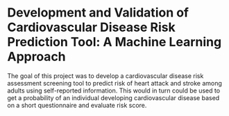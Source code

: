 # Development and Validation of Cardiovascular Disease Risk Prediction Tool: A Machine Learning Approach

The goal of this project was to develop a cardiovascular disease risk assessment screening tool to predict risk of heart attack and stroke among adults using self-reported information. This would in turn could be used to get a probability of an individual developing cardiovascular disease based on a short questionnaire and evaluate risk score.
